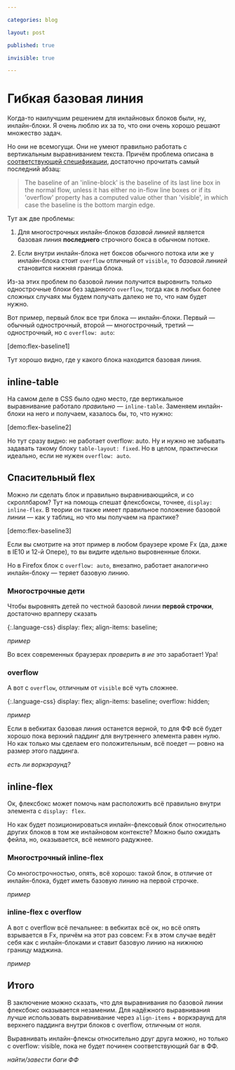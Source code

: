 ```yaml
---

categories: blog

layout: post

published: true

invisible: true

---
```


# Гибкая базовая линия

Когда-то наилучшим решением для инлайновых блоков были, ну, инлайн-блоки. Я очень люблю их за то, что они очень хорошо решают множество задач.

Но они не всемогущи. Они не умеют правильно работать с вертикальным выравниванием текста. Причём проблема описана в [соответствующей спецификации](http://www.w3.org/TR/CSS2/visudet.html#propdef-vertical-align), достаточно прочитать самый последний абзац:

> The baseline of an 'inline-block' is the baseline of its last line box in the normal flow, unless it has either no in-flow line boxes or if its 'overflow' property has a computed value other than 'visible', in which case the baseline is the bottom margin edge.

Тут аж две проблемы:

1. Для многострочных инлайн-блоков *базовой линией* является базовая линия **последнего** строчного бокса в обычном потоке.

2. Если внутри инлайн-блока нет боксов обычного потока или же у инлайн-блока стоит `overflow` отличный от `visible`, то *базовой линией* становится нижняя граница блока.

Из-за этих проблем по базовой линии получится выровнить только однострочные блоки без заданного `overflow`, тогда как в любых более сложных случаях мы будем получать далеко не то, что нам будет нужно.

Вот пример, первый блок все три блока — инлайн-блоки. Первый — обычный однострочный, второй — многострочный, третий — однострочный, но с `overflow: auto`:

[demo:flex-baseline1]

Тут хорошо видно, где у какого блока находится базовая линия.

## inline-table

На самом деле в CSS было одно место, где вертикальное выравнивание работало *правильно* — `inline-table`. Заменяем инлайн-блоки на него и получаем, казалось бы, то, что нужно:

[demo:flex-baseline2]

Но тут сразу видно: не работает overflow: auto. Ну и нужно не забывать задавать такому блоку `table-layout: fixed`. Но в целом, практически идеально, если не нужен `overflow: auto`.

## Спасительный flex

Можно ли сделать блок и правильно выравнивающийся, и со скроллбаром? Тут на помощь спешат флексбоксы, точнее, `display: inline-flex`. В теории он также имеет правильное положение базовой линии — как у таблиц, но что мы получаем на практике?

[demo:flex-baseline3]

Если вы смотрите на этот пример в любом браузере кроме Fx (да, даже в IE10 и 12-й  Опере), то вы видите идельно выровненные блоки.

Но в Firefox блок с `overflow: auto`, внезапно, работает аналогично инлайн-блоку — теряет базовую линию.

### Многострочные дети

Чтобы выровнять детей по честной базовой линии **первой строчки**, достаточно врапперу сказать

{:.language-css}
    display: flex;
    align-items: baseline;

*пример*

Во всех современных браузерах *проверить в ие* это заработает! Ура!

### overflow

А вот с `overflow`, отличным от `visible` всё чуть сложнее.

{:.language-css}
    display: flex;
    align-items: baseline;
    overflow: hidden;

*пример*

Если в вебкитах базовая линия останется верной, то для ФФ всё будет хорошо пока верхний паддинг для внутреннего элемента равен нулю. Но как только мы сделаем его положительным, всё поедет — ровно на размер этого паддинга.

*есть ли воркэраунд?*

## inline-flex

Ок, флексбокс может помочь нам расположить всё правильно внутри элемента с `display: flex`.

Но как будет позиционироваться инлайн-флексовый блок относительно других блоков в том же инлайновом контексте? Можно было ожидать фейла, но, оказывается, всё немного радужнее.

### Многострочный inline-flex

Со многострочностью, опять, всё хорошо: такой блок, в отличие от инлайн-блока, будет иметь базовую линию на первой строчке.

*пример*

### inline-flex с overflow

А вот с overflow всё печальнее: в вебкитах всё ок, но всё опять взрывается в Fx, причём на этот раз совсем: Fx в этом случае ведёт себя как с инлайн-блоками и ставит базовую линию на нижнюю границу маджина.

*пример*

## Итого

В заключение можно сказать, что для выравнивания по базовой линии флексбокс оказывается незаменим. Для надёжного выравнивания лучше использовать выравнивание через `align-items` + воркэраунд для верхнего паддинга внутри блоков с overflow, отличным от ноля.

Выравнивать инлайн-флексы относительно друг друга можно, но только с overflow: visible, пока не будет починен соответствующий баг в ФФ.

*найти/завести баги ФФ*